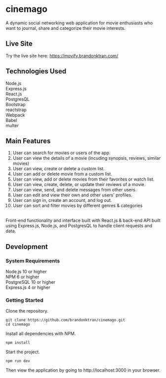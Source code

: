 # cinemago
A dynamic social networking web application for movie enthusiasts who want to journal, share and categorize their movie interests. 


## Live Site
Try the live site here: https://movify.brandonktran.com/


## Technologies Used
Node.js<br/>
Express.js<br/>
React.js <br>
PostgresQL <br/>
Bootstrap<br/>
reactstrap <br/>
Webpack<br/> 
Babel<br/>
multer <br/>


## Main Features
1. User can search for movies or users of the app. <br/>
2. User can view the details of a movie (incuding synopsis, reviews, similar movies) <br/>
3. User can view, create or delete a custom list. <br/>
4. User can add or delete movie from a custom list. <br/>
5. User can view, add or delete movies from their favorites or watch list. <br/>
6. User can view, create, delete, or update their reviews of a movie. <br/>
7. User can view, send, and delete messages from other users. <br/>
8. User can edit and view their own and other users' profiles. <br/>
9. User can sign in, create an account, and log out. <br/>
10. User can sort and filter movies by different genres & categories <br/>


<br/>
Front-end functionality and interface built with React.js & back-end API built using Express.js, Node.js, and PostgresQL to handle client requests and data. 


## Development
### System Requirements
Node.js 10 or higher <br>
NPM 6 or higher <br>
PostgreSQL 10 or higher <br>
Express.js 4 or higher

### Getting Started
Clone the repository.
```console
git clone https://github.com/brandonktran/cinemago.git
cd cinemago
```

Install all dependencies with NPM.
```console
npm install
```

Start the project.
```console
npm run dev
```
Then view the application by going to http://localhost:3000 in your browser.
